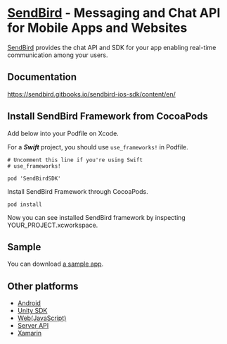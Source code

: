 # [SendBird](https://sendbird.com) - Messaging and Chat API for Mobile Apps and Websites
[SendBird](https://sendbird.com) provides the chat API and SDK for your app enabling real-time communication among your users.

## Documentation
https://sendbird.gitbooks.io/sendbird-ios-sdk/content/en/

## Install SendBird Framework from CocoaPods

Add below into your Podfile on Xcode.

For a ***Swift*** project, you should use ```use_frameworks!``` in Podfile.

```
# Uncomment this line if you're using Swift
# use_frameworks!

pod 'SendBirdSDK'
```

Install SendBird Framework through CocoaPods.

```
pod install
```

Now you can see installed SendBird framework by inspecting YOUR_PROJECT.xcworkspace.


## Sample
You can download [a sample app](https://github.com/smilefam/sendbird-sample).

## Other platforms
* [Android](https://sendbird.gitbooks.io/sendbird-android-sdk/content/en/index.html)
* [Unity SDK](https://sendbird.gitbooks.io/sendbird-unity-sdk/content/en/index.html)
* [Web(JavaScript)](https://sendbird.gitbooks.io/sendbird-web-sdk/content/en/index.html)
* [Server API](https://sendbird.gitbooks.io/sendbird-server-api/content/en/index.html)
* [Xamarin](https://sendbird.gitbooks.io/sendbird-xamarin-sdk/content/)
